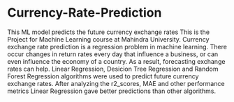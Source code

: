 # Currency-Rate-Prediction
This ML model predicts the future currency exchange rates 
This is the Project for Machine Learning course at Mahindra University. Currency exchange rate prediction is a regression problem in machine learning. There occur changes in return rates every day that influence a business, or can even influence the economy of a country. As a result, forecasting exchange rates can help. Linear Regression, Desicion Tree Regression and Random Forest Regression algorithms were used to predict future currency exchange rates. After analyzing the r2_scores, MAE and other performance metrics Linear Regression gave better predictions than other algorithms.

